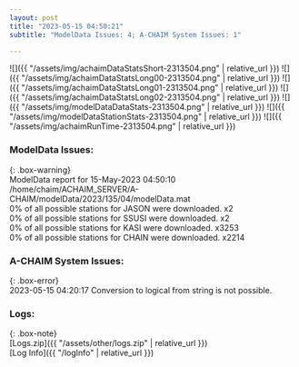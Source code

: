 ```yaml
---
layout: post
title: "2023-05-15 04:50:21"
subtitle: "ModelData Issues: 4; A-CHAIM System Issues: 1"

---
```


![]({{ "/assets/img/achaimDataStatsShort-2313504.png" | relative_url }})
![]({{ "/assets/img/achaimDataStatsLong00-2313504.png" | relative_url }})
![]({{ "/assets/img/achaimDataStatsLong01-2313504.png" | relative_url }})
![]({{ "/assets/img/achaimDataStatsLong02-2313504.png" | relative_url }})
![]({{ "/assets/img/modelDataDataStats-2313504.png" | relative_url }})
![]({{ "/assets/img/modelDataStationStats-2313504.png" | relative_url }})
![]({{ "/assets/img/achaimRunTime-2313504.png" | relative_url }})


### ModelData Issues:  
  
{: .box-warning}  
 ModelData report for 15-May-2023 04:50:10   
 /home/chaim/ACHAIM_SERVER/A-CHAIM/modelData/2023/135/04/modelData.mat   
 0% of all possible stations for JASON were downloaded. x2   
 0% of all possible stations for SSUSI were downloaded. x2   
 0% of all possible stations for KASI were downloaded. x3253   
 0% of all possible stations for CHAIN were downloaded. x2214   
  
### A-CHAIM System Issues:  
  
{: .box-error}  
2023-05-15 04:20:17 Conversion to logical from string is not possible.  

### Logs:  
  
{: .box-note}  
[Logs.zip]({{ "/assets/other/logs.zip" | relative_url }})  
[Log Info]({{ "/logInfo" | relative_url }})  
